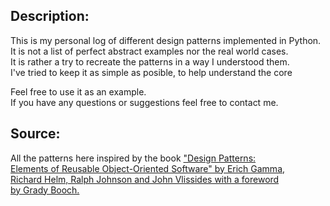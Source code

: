 ## Description:
This is my personal log of different design patterns implemented
in Python. <br>
It is not a list of perfect abstract examples nor
 the real world cases. <br>
 It is rather a try to recreate the patterns
  in a way I understood them. <br>
I've tried to keep it as simple as posible, to help understand the core <br> 

Feel free to use it as an example. <br>
If you have any questions or suggestions feel free to contact me.

## Source:
All the patterns here inspired by the book ["Design Patterns:<br> 
Elements of Reusable Object-Oriented Software" by Erich Gamma,<br>
  Richard Helm, Ralph Johnson and John Vlissides with a foreword<br>
   by Grady Booch.](https://www.amazon.com/Design-Patterns-Elements-Reusable-Object-Oriented/dp/0201633612/)

